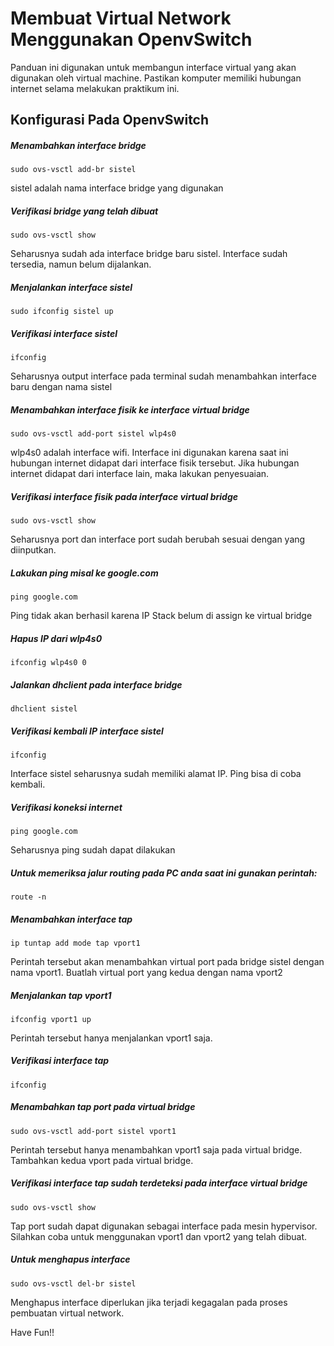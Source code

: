 # Membuat Virtual Network Menggunakan OpenvSwitch
Panduan ini digunakan untuk membangun interface virtual yang akan digunakan oleh virtual machine. Pastikan komputer memiliki hubungan internet selama melakukan praktikum ini.

## Konfigurasi Pada OpenvSwitch
##### Menambahkan interface bridge
```
sudo ovs-vsctl add-br sistel
```
sistel adalah nama interface bridge yang digunakan
##### Verifikasi bridge yang telah dibuat
```
sudo ovs-vsctl show
```
Seharusnya sudah ada interface bridge baru sistel. Interface sudah tersedia, namun belum dijalankan. 
##### Menjalankan interface sistel
```
sudo ifconfig sistel up
```
##### Verifikasi interface sistel
```
ifconfig
```
Seharusnya output interface pada terminal sudah menambahkan interface baru dengan nama sistel

##### Menambahkan interface fisik ke interface virtual bridge
```
sudo ovs-vsctl add-port sistel wlp4s0
```
wlp4s0 adalah interface wifi. Interface ini digunakan karena saat ini hubungan internet didapat dari interface fisik tersebut. Jika hubungan internet didapat dari interface lain, maka lakukan penyesuaian.

##### Verifikasi interface fisik pada interface virtual bridge
```
sudo ovs-vsctl show
```
Seharusnya port dan interface port sudah berubah sesuai dengan yang diinputkan.

##### Lakukan ping misal ke google.com
```
ping google.com
```
Ping tidak akan berhasil karena IP Stack belum di assign ke virtual bridge

#####  Hapus IP dari wlp4s0 
```
ifconfig wlp4s0 0
```
##### Jalankan dhclient pada interface bridge
```
dhclient sistel
```
##### Verifikasi kembali IP interface sistel
```
ifconfig
```
Interface sistel seharusnya sudah memiliki alamat IP. Ping bisa di coba kembali.
##### Verifikasi koneksi internet
```
ping google.com
```
Seharusnya ping sudah dapat dilakukan
##### Untuk memeriksa jalur routing pada PC anda saat ini gunakan perintah:
```
route -n
```
##### Menambahkan interface tap
```
ip tuntap add mode tap vport1
```
Perintah tersebut akan menambahkan virtual port pada bridge sistel dengan nama vport1. Buatlah virtual port yang kedua dengan nama vport2
##### Menjalankan tap vport1
```
ifconfig vport1 up
```
Perintah tersebut hanya menjalankan vport1 saja.
##### Verifikasi interface tap
```
ifconfig
```
##### Menambahkan tap port pada virtual bridge
```
sudo ovs-vsctl add-port sistel vport1
```
Perintah tersebut hanya menambahkan vport1 saja pada virtual bridge. Tambahkan kedua vport pada virtual bridge.
##### Verifikasi interface tap sudah terdeteksi pada interface virtual bridge
```
sudo ovs-vsctl show
```

Tap port sudah dapat digunakan sebagai interface pada mesin hypervisor. Silahkan coba untuk menggunakan vport1 dan vport2 yang telah dibuat.


##### Untuk menghapus interface
```
sudo ovs-vsctl del-br sistel
```
Menghapus interface diperlukan jika terjadi kegagalan pada proses pembuatan virtual network.

Have Fun!!
